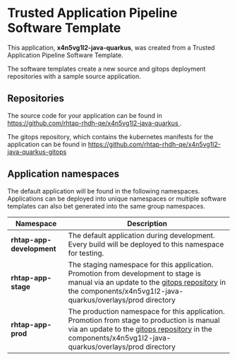 # Trusted Application Pipeline Software Template

This application, **x4n5vg1l2-java-quarkus**, was created from a Trusted Application Pipeline Software Template.

The software templates create a new source and gitops deployment repositories with a sample source application. 

## Repositories

The source code for your application can be found in [https://github.com/rhtap-rhdh-qe/x4n5vg1l2-java-quarkus ](https://github.com/rhtap-rhdh-qe/x4n5vg1l2-java-quarkus ).
 
The gitops repository, which contains the kubernetes manifests for the application can be found in 
[https://github.com/rhtap-rhdh-qe/x4n5vg1l2-java-quarkus-gitops ](https://github.com/rhtap-rhdh-qe/x4n5vg1l2-java-quarkus-gitops ) 

## Application namespaces 

The default application will be found in the following namespaces. Applications can be deployed into unique namespaces or multiple software templates can also bet generated into the same group namespaces.  

|  Namespace   |  Description   |  
| -------- | -------- |   
| **rhtap-app-development** | The default application during development. Every build will be deployed to this namespace for testing. | 
| **rhtap-app-stage** | The staging namespace for this application. Promotion from development to stage is manual via an update to the [gitops repository](https://github.com/rhtap-rhdh-qe/x4n5vg1l2-java-quarkus-gitops ) in the components/x4n5vg1l2-java-quarkus/overlays/prod directory |  
| **rhtap-app-prod** | The production namespace for this application. Promotion from stage to production is manual via an update to the [gitops repository](https://github.com/rhtap-rhdh-qe/x4n5vg1l2-java-quarkus-gitops ) in the components/x4n5vg1l2-java-quarkus/overlays/prod directory | 